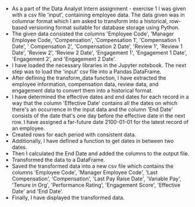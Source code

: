- As a part of the Data Analyst Intern assignment - exercise 1 I was given with a csv file 'input', containing employee data. The data given was in columnar format which I am asked to transform into a historical, row-based versioning format suitable for database storage using Python.
- The given data consisted the columns 'Employee Code', 'Manager Employee Code, 'Compensation', 'Compensation 1', 'Compensation 1 Date', ' Compensation 2', 'Compensation 2 Date', 'Review 1', 'Review 1 Date', 'Review 2', 'Review 2 Date', 'Engagement 1', 'Engagement 1 Date', 'Engagement 2', and 'Engagement 2 Date'.
- I have loaded the necessary libraries in the Jupyter notebook. 
The next step was to load the 'input' csv file into a Pandas DataFrame. 
- After defining the transform_data function, I have extracted the employee information, compensation data, review data, and engagement data to convert them into a historical format. 
- I have determined the effective dates and end dates for each record in a way that the column 'Effective Date' contains all the dates on which there's an occurrence in the input data and the column 'End Date' consists of the date that's one day before the effective date in the next row. I have assigned a far-future date 2100-01-01 for the latest record of an employee.
- Created rows for each period with consistent data. 
- Additionally, I have defined a function to get dates in between two dates. 
- Then I calculated the End Date and added the columns to the output file. 
- Transformed the data to a DataFrame. 
- Saved the transformed data into a new csv file which contains the columns 'Employee Code', 'Manager Employee Code', 'Last Compensation', 'Compensation', 'Last Pay Raise Date', 'Variable Pay', 'Tenure in Org', 'Performance Rating', 'Engagement Score', 'Effective Date' and 'End Date'. 
- Finally, I have displayed the transformed data.
